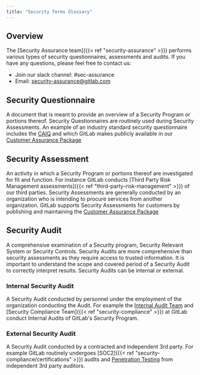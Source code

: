 ```yaml
---
title: "Security Terms Glossary"
---
```


## Overview

The [Security Assurance team]({{< ref "security-assurance" >}}) performs various types of security questionnaires, assessments and audits. If you have any questions, please feel free to contact us:

- Join our slack channel: #sec-assurance
- Email: <security-assurance@gitlab.com>

## Security Questionnaire

A document that is meant to provide an overview of a Security Program or portions thereof. Security Questionnaires are routinely used during Security Assessments. An example of an industry standard security questionnaire includes the [CAIQ](https://cloudsecurityalliance.org/star/registry/gitlab/) and which GitLab makes publicly available in our [Customer Assurance Package](https://about.gitlab.com/security/cap/)

## Security Assessment

An activity in which a Security Program or portions thereof are investigated for fit and function. For instance GitLab conducts [Third Party Risk Management assessments]({{< ref "third-party-risk-management" >}}) of our third parties. Security Assessments are generally conducted by an organization who is intending to procure services from another organization. GitLab supports Security Assessments for customers by publishing and maintaining the [Customer Assurance Package](https://about.gitlab.com/security/cap/)

## Security Audit

A comprehensive examination of a Security program, Security Relevant System or Security Controls. Security Audits are more comprehensive than security assessments as they require access to trusted information. It is important to understand the scope and covered period of a Security Audit to correctly interpret results. Security Audits can be internal or external.

### Internal Security Audit

A Security Audit conducted by personnel under the employment of the organization conducting the Audit. For example the [Internal Audit Team](https://about.gitlab.com/handbook/internal-audit/) and [Security Compliance Team]({{< ref "security-compliance" >}}) at GitLab conduct Internal Audits of GitLab's Security Program.

### External Security Audit

A Security Audit conducted by a contracted and independent 3rd party. For example GitLab routinely undergoes [SOC2]({{< ref "security-compliance/certifications" >}}) audits and [Penetration Testing](https://about.gitlab.com/security/#external-testing) from independent 3rd party auditors.
